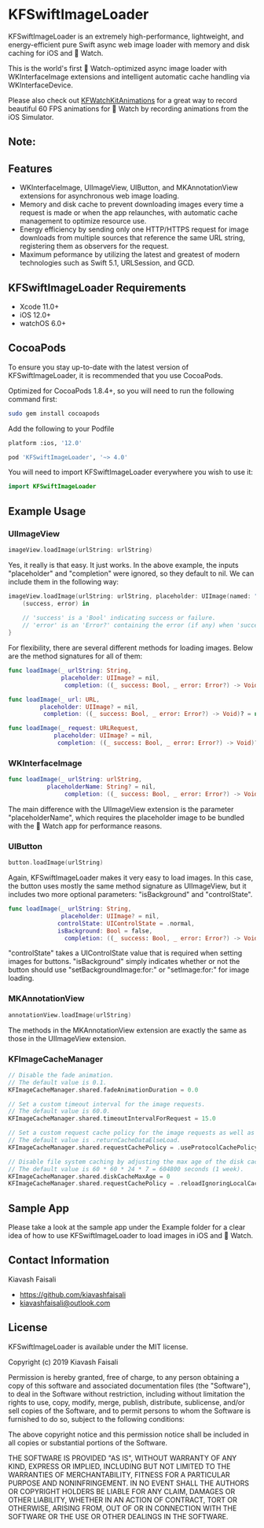 # KFSwiftImageLoader

KFSwiftImageLoader is an extremely high-performance, lightweight, and energy-efficient pure Swift async web image loader with memory and disk caching for iOS and  Watch.

This is the world's first  Watch-optimized async image loader with WKInterfaceImage extensions and intelligent automatic cache handling via WKInterfaceDevice.

Please also check out [KFWatchKitAnimations](https://github.com/kiavashfaisali/KFWatchKitAnimations) for a great way to record beautiful 60 FPS animations for  Watch by recording animations from the iOS Simulator.

Note:
-----
## Features
* WKInterfaceImage, UIImageView, UIButton, and MKAnnotationView extensions for asynchronous web image loading.
* Memory and disk cache to prevent downloading images every time a request is made or when the app relaunches, with automatic cache management to optimize resource use.
* Energy efficiency by sending only one HTTP/HTTPS request for image downloads from multiple sources that reference the same URL string, registering them as observers for the request.
* Maximum peformance by utilizing the latest and greatest of modern technologies such as Swift 5.1, URLSession, and GCD.

## KFSwiftImageLoader Requirements
* Xcode 11.0+
* iOS 12.0+
* watchOS 6.0+

## CocoaPods
To ensure you stay up-to-date with the latest version of KFSwiftImageLoader, it is recommended that you use CocoaPods.

Optimized for CocoaPods 1.8.4+, so you will need to run the following command first:
``` bash
sudo gem install cocoapods
```

Add the following to your Podfile
``` bash
platform :ios, '12.0'

pod 'KFSwiftImageLoader', '~> 4.0'
```

You will need to import KFSwiftImageLoader everywhere you wish to use it:
``` swift
import KFSwiftImageLoader
```

## Example Usage
### UIImageView
``` swift
imageView.loadImage(urlString: urlString)
```

Yes, it really is that easy. It just works.
In the above example, the inputs "placeholder" and "completion" were ignored, so they default to nil.
We can include them in the following way:
``` swift
imageView.loadImage(urlString: urlString, placeholder: UIImage(named: "KiavashFaisali")) {
    (success, error) in
    
    // 'success' is a 'Bool' indicating success or failure.
    // 'error' is an 'Error?' containing the error (if any) when 'success' is 'false'.
}
```

For flexibility, there are several different methods for loading images.
Below are the method signatures for all of them:
``` swift
func loadImage(_ urlString: String,
               placeholder: UIImage? = nil,
                completion: ((_ success: Bool, _ error: Error?) -> Void)? = nil)

func loadImage(_ url: URL,
         placeholder: UIImage? = nil,
          completion: ((_ success: Bool, _ error: Error?) -> Void)? = nil)

func loadImage(_ request: URLRequest,
             placeholder: UIImage? = nil,
              completion: ((_ success: Bool, _ error: Error?) -> Void)? = nil)
```

### WKInterfaceImage
``` swift
func loadImage(_ urlString: urlString,
           placeholderName: String? = nil,
                completion: ((_ success: Bool, _ error: Error?) -> Void)? = nil)
```

The main difference with the UIImageView extension is the parameter "placeholderName", which requires the placeholder image to be bundled with the  Watch app for performance reasons.

### UIButton
``` swift
button.loadImage(urlString)
```

Again, KFSwiftImageLoader makes it very easy to load images.
In this case, the button uses mostly the same method signature as UIImageView, but it includes two more optional parameters: "isBackground" and "controlState".

``` swift
func loadImage(_ urlString: String,
               placeholder: UIImage? = nil,
              controlState: UIControlState = .normal,
              isBackground: Bool = false,
                completion: ((_ success: Bool, _ error: Error?) -> Void)? = nil)
```

"controlState" takes a UIControlState value that is required when setting images for buttons.
"isBackground" simply indicates whether or not the button should use "setBackgroundImage:for:" or "setImage:for:" for image loading.

### MKAnnotationView
``` swift
annotationView.loadImage(urlString)
```

The methods in the MKAnnotationView extension are exactly the same as those in the UIImageView extension.

### KFImageCacheManager
``` swift
// Disable the fade animation.
// The default value is 0.1.
KFImageCacheManager.shared.fadeAnimationDuration = 0.0

// Set a custom timeout interval for the image requests.
// The default value is 60.0.
KFImageCacheManager.shared.timeoutIntervalForRequest = 15.0

// Set a custom request cache policy for the image requests as well as the session's configuration.
// The default value is .returnCacheDataElseLoad.
KFImageCacheManager.shared.requestCachePolicy = .useProtocolCachePolicy

// Disable file system caching by adjusting the max age of the disk cache and the request cache policy.
// The default value is 60 * 60 * 24 * 7 = 604800 seconds (1 week).
KFImageCacheManager.shared.diskCacheMaxAge = 0
KFImageCacheManager.shared.requestCachePolicy = .reloadIgnoringLocalCacheData
```

## Sample App
Please take a look at the sample app under the Example folder for a clear idea of how to use KFSwiftImageLoader to load images in iOS and  Watch.

## Contact Information
Kiavash Faisali
- https://github.com/kiavashfaisali
- kiavashfaisali@outlook.com

## License
KFSwiftImageLoader is available under the MIT license.

Copyright (c) 2019 Kiavash Faisali

Permission is hereby granted, free of charge, to any person obtaining a copy
of this software and associated documentation files (the "Software"), to deal
in the Software without restriction, including without limitation the rights
to use, copy, modify, merge, publish, distribute, sublicense, and/or sell
copies of the Software, and to permit persons to whom the Software is
furnished to do so, subject to the following conditions:

The above copyright notice and this permission notice shall be included in all
copies or substantial portions of the Software.

THE SOFTWARE IS PROVIDED "AS IS", WITHOUT WARRANTY OF ANY KIND, EXPRESS OR
IMPLIED, INCLUDING BUT NOT LIMITED TO THE WARRANTIES OF MERCHANTABILITY,
FITNESS FOR A PARTICULAR PURPOSE AND NONINFRINGEMENT. IN NO EVENT SHALL THE
AUTHORS OR COPYRIGHT HOLDERS BE LIABLE FOR ANY CLAIM, DAMAGES OR OTHER
LIABILITY, WHETHER IN AN ACTION OF CONTRACT, TORT OR OTHERWISE, ARISING FROM,
OUT OF OR IN CONNECTION WITH THE SOFTWARE OR THE USE OR OTHER DEALINGS IN THE
SOFTWARE.
